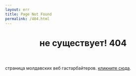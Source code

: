 ```yaml
---
layout: err
title: Page Not Found
permalink: /404.html
---
```

<div id="master">
<header>
	<h1><center>не существует! 404</center></h1> 
</header>

<p>страница молдавских веб гастарбайтеров. <a href="/">кликните сюда</a>.</p>
</div>